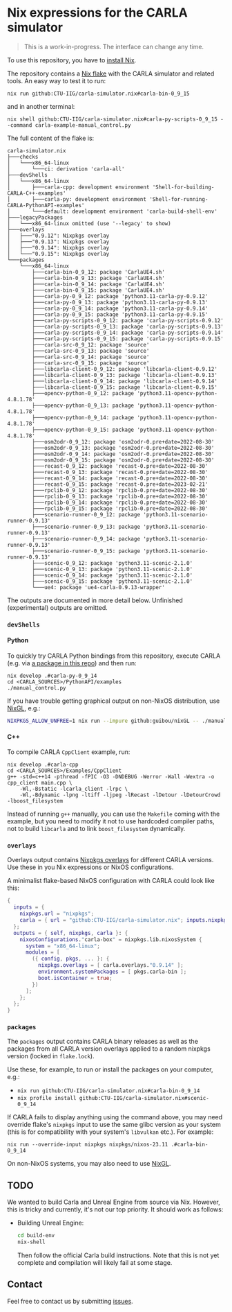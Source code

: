 # Nix expressions for the CARLA simulator

> This is a work-in-progress. The interface can change any time.

To use this repository, you have to [install Nix][].

The repository contains a [Nix flake][] with the CARLA simulator and
related tools. An easy way to test it to run:

    nix run github:CTU-IIG/carla-simulator.nix#carla-bin-0_9_15

and in another terminal:

    nix shell github:CTU-IIG/carla-simulator.nix#carla-py-scripts-0_9_15 --command carla-example-manual_control.py

The full content of the flake is:
<!-- `$ nix flake show | sed -e '1ccarla-simulator.nix'` -->
```
carla-simulator.nix
├───checks
│   └───x86_64-linux
│       └───ci: derivation 'carla-all'
├───devShells
│   └───x86_64-linux
│       ├───carla-cpp: development environment 'Shell-for-building-CARLA-C++-examples'
│       ├───carla-py: development environment 'Shell-for-running-CARLA-PythonAPI-examples'
│       └───default: development environment 'carla-build-shell-env'
├───legacyPackages
│   └───x86_64-linux omitted (use '--legacy' to show)
├───overlays
│   ├───"0.9.12": Nixpkgs overlay
│   ├───"0.9.13": Nixpkgs overlay
│   ├───"0.9.14": Nixpkgs overlay
│   └───"0.9.15": Nixpkgs overlay
└───packages
    └───x86_64-linux
        ├───carla-bin-0_9_12: package 'CarlaUE4.sh'
        ├───carla-bin-0_9_13: package 'CarlaUE4.sh'
        ├───carla-bin-0_9_14: package 'CarlaUE4.sh'
        ├───carla-bin-0_9_15: package 'CarlaUE4.sh'
        ├───carla-py-0_9_12: package 'python3.11-carla-py-0.9.12'
        ├───carla-py-0_9_13: package 'python3.11-carla-py-0.9.13'
        ├───carla-py-0_9_14: package 'python3.11-carla-py-0.9.14'
        ├───carla-py-0_9_15: package 'python3.11-carla-py-0.9.15'
        ├───carla-py-scripts-0_9_12: package 'carla-py-scripts-0.9.12'
        ├───carla-py-scripts-0_9_13: package 'carla-py-scripts-0.9.13'
        ├───carla-py-scripts-0_9_14: package 'carla-py-scripts-0.9.14'
        ├───carla-py-scripts-0_9_15: package 'carla-py-scripts-0.9.15'
        ├───carla-src-0_9_12: package 'source'
        ├───carla-src-0_9_13: package 'source'
        ├───carla-src-0_9_14: package 'source'
        ├───carla-src-0_9_15: package 'source'
        ├───libcarla-client-0_9_12: package 'libcarla-client-0.9.12'
        ├───libcarla-client-0_9_13: package 'libcarla-client-0.9.13'
        ├───libcarla-client-0_9_14: package 'libcarla-client-0.9.14'
        ├───libcarla-client-0_9_15: package 'libcarla-client-0.9.15'
        ├───opencv-python-0_9_12: package 'python3.11-opencv-python-4.8.1.78'
        ├───opencv-python-0_9_13: package 'python3.11-opencv-python-4.8.1.78'
        ├───opencv-python-0_9_14: package 'python3.11-opencv-python-4.8.1.78'
        ├───opencv-python-0_9_15: package 'python3.11-opencv-python-4.8.1.78'
        ├───osm2odr-0_9_12: package 'osm2odr-0.pre+date=2022-08-30'
        ├───osm2odr-0_9_13: package 'osm2odr-0.pre+date=2022-08-30'
        ├───osm2odr-0_9_14: package 'osm2odr-0.pre+date=2022-08-30'
        ├───osm2odr-0_9_15: package 'osm2odr-0.pre+date=2022-08-30'
        ├───recast-0_9_12: package 'recast-0.pre+date=2022-08-30'
        ├───recast-0_9_13: package 'recast-0.pre+date=2022-08-30'
        ├───recast-0_9_14: package 'recast-0.pre+date=2022-08-30'
        ├───recast-0_9_15: package 'recast-0.pre+date=2023-02-21'
        ├───rpclib-0_9_12: package 'rpclib-0.pre+date=2022-08-30'
        ├───rpclib-0_9_13: package 'rpclib-0.pre+date=2022-08-30'
        ├───rpclib-0_9_14: package 'rpclib-0.pre+date=2022-08-30'
        ├───rpclib-0_9_15: package 'rpclib-0.pre+date=2022-08-30'
        ├───scenario-runner-0_9_12: package 'python3.11-scenario-runner-0.9.13'
        ├───scenario-runner-0_9_13: package 'python3.11-scenario-runner-0.9.13'
        ├───scenario-runner-0_9_14: package 'python3.11-scenario-runner-0.9.13'
        ├───scenario-runner-0_9_15: package 'python3.11-scenario-runner-0.9.13'
        ├───scenic-0_9_12: package 'python3.11-scenic-2.1.0'
        ├───scenic-0_9_13: package 'python3.11-scenic-2.1.0'
        ├───scenic-0_9_14: package 'python3.11-scenic-2.1.0'
        ├───scenic-0_9_15: package 'python3.11-scenic-2.1.0'
        └───ue4: package 'ue4-carla-0.9.13-wrapper'
```

The outputs are documented in more detail below. Unfinished
(experimental) outputs are omitted.

### `devShells`

#### Python

To quickly try CARLA Python bindings from this repository, execute
CARLA (e.g. via [a package in this repo](#packages)) and then run:

    nix develop .#carla-py-0_9_14
    cd <CARLA_SOURCES>/PythonAPI/examples
    ./manual_control.py

If you have trouble getting graphical output on non-NixOS
distribution, use [NixGL][], e.g.:

```sh
NIXPKGS_ALLOW_UNFREE=1 nix run --impure github:guibou/nixGL -- ./manual_control.py
```

[NixGL]: https://github.com/guibou/nixGL

#### C++

To compile CARLA `CppClient` example, run:

    nix develop .#carla-cpp
    cd <CARLA_SOURCES>/Examples/CppClient
    g++ -std=c++14 -pthread -fPIC -O3 -DNDEBUG -Werror -Wall -Wextra -o cpp_client main.cpp \
        -Wl,-Bstatic -lcarla_client -lrpc \
        -Wl,-Bdynamic -lpng -ltiff -ljpeg -lRecast -lDetour -lDetourCrowd -lboost_filesystem


Instead of running `g++` manually, you can use the `Makefile` coming
with the example, but you need to modify it not to use hardcoded
compiler paths, not to build `libcarla` and to link `boost_filesystem`
dynamically.

### `overlays`

Overlays output contains [Nixpkgs overlays][] for different CARLA
versions. Use these in you Nix expressions or NixOS configurations.

A minimalist flake-based NixOS configuration with CARLA could look
like this:

<!-- [$ flake.nix](./nixos/flake.nix) as nix -->
```nix
{
  inputs = {
    nixpkgs.url = "nixpkgs";
    carla = { url = "github:CTU-IIG/carla-simulator.nix"; inputs.nixpkgs.follows = "nixpkgs"; };
  };
  outputs = { self, nixpkgs, carla }: {
    nixosConfigurations."carla-box" = nixpkgs.lib.nixosSystem {
      system = "x86_64-linux";
      modules = [
        ({ config, pkgs, ... }: {
          nixpkgs.overlays = [ carla.overlays."0.9.14" ];
          environment.systemPackages = [ pkgs.carla-bin ];
          boot.isContainer = true;
        })
      ];
    };
  };
}
```

### `packages`

The `packages` output contains CARLA binary releases as well as the
packages from all CARLA version overlays applied to a random nixpkgs
version (locked in `flake.lock`).

Use these, for example, to run or install the packages on your
computer, e.g.:

- `nix run github:CTU-IIG/carla-simulator.nix#carla-bin-0_9_14`
- `nix profile install github:CTU-IIG/carla-simulator.nix#scenic-0_9_14`

If CARLA fails to display anything using the command above,
you may need override flake's `nixpkgs` input to use the same glibc
version as your system (this is for compatibility with your system's
`libvulkan` etc.). For example:

    nix run --override-input nixpkgs nixpkgs/nixos-23.11 .#carla-bin-0_9_14

On non-NixOS systems, you may also need to use [NixGL][].

## TODO

We wanted to build Carla and Unreal Engine from source via Nix.
However, this is tricky and currently, it's not our top priority.
It should work as follows:

- Building Unreal Engine:

  ```sh
  cd build-env
  nix-shell
  ```

  Then follow the official Carla build instructions. Note that this is
  not yet complete and compilation will likely fail at some stage.


## Contact

Feel free to contact us by submitting [issues][].

[install Nix]: https://nixos.org/download.html#download-nix
[Nix flake]: https://nixos.wiki/wiki/Flakes
[Scenic]: https://github.com/BerkeleyLearnVerify/Scenic
[Nixpkgs overlays]: https://nixos.wiki/wiki/Overlays
[issues]: https://github.com/CTU-IIG/carla-simulator.nix/issues
